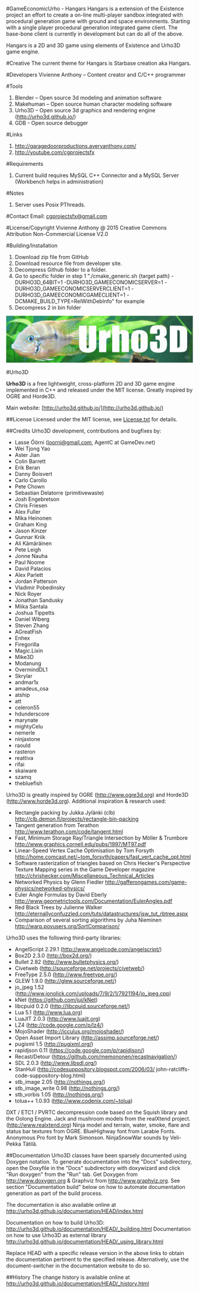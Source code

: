 #GameEconomicUrho - Hangars
Hangars is a extension of the Existence project an effort to create a on-line multi-player sandbox integrated with procedural generation game with ground and space environments. Starting with a single player procedural generation integrated game client. The base-bone client is currently in development but can do all of the above. 

Hangars is a 2D and 3D game using elements of Existence and Urho3D game engine. 

#Creative
The current theme for Hangars is Starbase creation aka Hangars.

#Developers
Vivienne Anthony – Content creator and C/C++ programmer 

#Tools
1. Blender – Open source 3d modeling and animation software 
2. Makehuman – Open source human character modeling software 
3. Urho3D – Open source 3d graphics and rendering engine (http://urho3d.github.io/)
4. GDB - Open source debugger 

#Links
1. http://garagedoorproductions.averyanthony.com/
2. http://youtube.com/cgprojectsfx

#Requirements
1. Current build requires MySQL C++ Connector and a MySQL Server (Workbench helps in administration)

#Notes
1. Server uses Posix PThreads.

#Contact
Email: cgprojectsfx@gmail.com

#License/Copyright
Vivienne Anthony @ 2015 Creative Commons Attribution Non-Commercial License V2.0 

#Building/Installation
1. Download zip file from GitHub
2. Download resource file from developer site.
3. Decompress Github folder to a folder.
4. Go to specific folder in step 1 "./cmake_generic.sh {target path}  -DURHO3D_64BIT=1 -DURHO3D_GAMEECONOMICSERVER=1 -DURHO3D_GAMEECONOMICSERVERCLIENT=1 -DURHO3D_GAMEECONOMICGAMECLIENT=1 -DCMAKE_BUILD_TYPE=RelWithDebInfo" for example
5. Decompress 2 in bin folder


![Urho3D logo](https://raw.githubusercontent.com/urho3d/Urho3D/master/bin/Data/Textures/LogoLarge.png)

#Urho3D

**Urho3D** is a free lightweight, cross-platform 2D and 3D game engine implemented in C++ and released under the MIT license. Greatly inspired by OGRE and Horde3D.

Main website: [http://urho3d.github.io/](http://urho3d.github.io/)

##License
Licensed under the MIT license, see [License.txt](https://github.com/urho3d/Urho3D/blob/master/License.txt) for details.

##Credits
Urho3D development, contributions and bugfixes by:
- Lasse Öörni (loorni@gmail.com, AgentC at GameDev.net)
- Wei Tjong Yao
- Aster Jian
- Colin Barrett
- Erik Beran
- Danny Boisvert
- Carlo Carollo
- Pete Chown
- Sebastian Delatorre (primitivewaste)
- Josh Engebretson
- Chris Friesen
- Alex Fuller
- Mika Heinonen
- Graham King
- Jason Kinzer
- Gunnar Kriik
- Ali Kämäräinen
- Pete Leigh
- Jonne Nauha
- Paul Noome
- David Palacios
- Alex Parlett
- Jordan Patterson
- Vladimir Pobedinsky
- Nick Royer
- Jonathan Sandusky
- Miika Santala
- Joshua Tippetts
- Daniel Wiberg
- Steven Zhang
- AGreatFish
- Enhex
- Firegorilla
- Magic.Lixin
- Mike3D
- Modanung
- OvermindDL1
- Skrylar
- andmar1x
- amadeus_osa
- atship
- att
- celeron55
- hdunderscore
- marynate
- mightyCelu
- nemerle
- ninjastone
- raould
- rasteron
- reattiva
- rifai
- skaiware
- szamq
- thebluefish

Urho3D is greatly inspired by OGRE (http://www.ogre3d.org) and Horde3D
(http://www.horde3d.org). Additional inspiration & research used:
- Rectangle packing by Jukka Jylänki (clb)
  http://clb.demon.fi/projects/rectangle-bin-packing
- Tangent generation from Terathon
  http://www.terathon.com/code/tangent.html
- Fast, Minimum Storage Ray/Triangle Intersection by Möller & Trumbore
  http://www.graphics.cornell.edu/pubs/1997/MT97.pdf
- Linear-Speed Vertex Cache Optimisation by Tom Forsyth
  http://home.comcast.net/~tom_forsyth/papers/fast_vert_cache_opt.html
- Software rasterization of triangles based on Chris Hecker's
  Perspective Texture Mapping series in the Game Developer magazine
  http://chrishecker.com/Miscellaneous_Technical_Articles
- Networked Physics by Glenn Fiedler
  http://gafferongames.com/game-physics/networked-physics/
- Euler Angle Formulas by David Eberly
  http://www.geometrictools.com/Documentation/EulerAngles.pdf
- Red Black Trees by Julienne Walker
  http://eternallyconfuzzled.com/tuts/datastructures/jsw_tut_rbtree.aspx
- Comparison of several sorting algorithms by Juha Nieminen
  http://warp.povusers.org/SortComparison/

Urho3D uses the following third-party libraries:
- AngelScript 2.29.1 (http://www.angelcode.com/angelscript/)
- Box2D 2.3.0 (http://box2d.org/)
- Bullet 2.82 (http://www.bulletphysics.org/)
- Civetweb (http://sourceforge.net/projects/civetweb/)
- FreeType 2.5.0 (http://www.freetype.org/)
- GLEW 1.9.0 (http://glew.sourceforge.net/)
- jo_jpeg 1.52 (http://www.jonolick.com/uploads/7/9/2/1/7921194/jo_jpeg.cpp)
- kNet (https://github.com/juj/kNet)
- libcpuid 0.2.0 (http://libcpuid.sourceforge.net/)
- Lua 5.1 (http://www.lua.org)
- LuaJIT 2.0.3 (http://www.luajit.org)
- LZ4 (http://code.google.com/p/lz4/)
- MojoShader (http://icculus.org/mojoshader/)
- Open Asset Import Library (http://assimp.sourceforge.net/)
- pugixml 1.5 (http://pugixml.org/)
- rapidjson 0.11 (https://code.google.com/p/rapidjson/)
- Recast/Detour (https://github.com/memononen/recastnavigation/)
- SDL 2.0.3 (http://www.libsdl.org/)
- StanHull (http://codesuppository.blogspot.com/2006/03/
  john-ratcliffs-code-suppository-blog.html)
- stb_image 2.05 (http://nothings.org/)
- stb_image_write 0.98 (http://nothings.org/)
- stb_vorbis 1.05 (http://nothings.org/)
- tolua++ 1.0.93 (http://www.codenix.com/~tolua)

DXT / ETC1 / PVRTC decompression code based on the Squish library and the Oolong
Engine.
Jack and mushroom models from the realXtend project. (http://www.realxtend.org)
Ninja model and terrain, water, smoke, flare and status bar textures from OGRE.
BlueHighway font from Larabie Fonts.
Anonymous Pro font by Mark Simonson.
NinjaSnowWar sounds by Veli-Pekka Tätilä.

##Documentation
Urho3D classes have been sparsely documented using Doxygen notation. To
generate documentation into the "Docs" subdirectory, open the Doxyfile in the
"Docs" subdirectory with doxywizard and click "Run doxygen" from the "Run" tab.
Get Doxygen from http://www.doxygen.org & Graphviz from http://www.graphviz.org.
See section "Documentation build" below on how to automate documentation
generation as part of the build process.

The documentation is also available online at
  http://urho3d.github.io/documentation/HEAD/index.html

Documentation on how to build Urho3D:
  http://urho3d.github.io/documentation/HEAD/_building.html
Documentation on how to use Urho3D as external library
  http://urho3d.github.io/documentation/HEAD/_using_library.html

Replace HEAD with a specific release version in the above links to obtain the
documentation pertinent to the specified release. Alternatively, use the
document-switcher in the documentation website to do so.

##History
The change history is available online at
  http://urho3d.github.io/documentation/HEAD/_history.html
